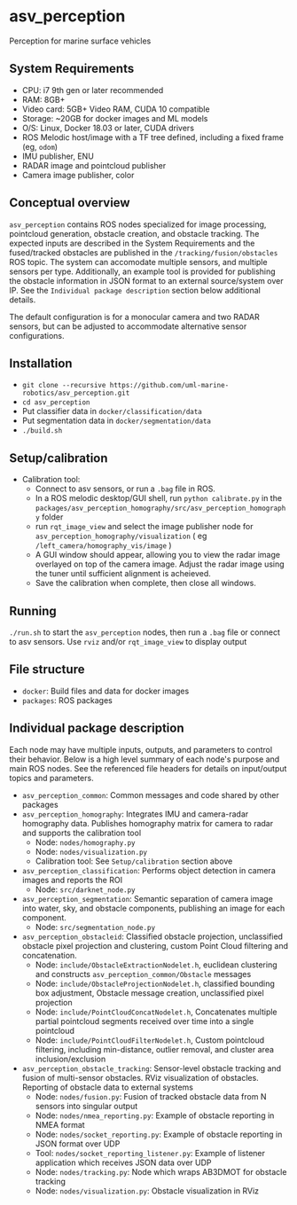 # asv_perception
Perception for marine surface vehicles

## System Requirements
*  CPU:  i7 9th gen or later recommended
*  RAM:  8GB+
*  Video card:  5GB+ Video RAM, CUDA 10 compatible
*  Storage:  ~20GB for docker images and ML models
*  O/S:  Linux, Docker 18.03 or later, CUDA drivers
*  ROS Melodic host/image with a TF tree defined, including a fixed frame (eg, `odom`)
*  IMU publisher, ENU
*  RADAR image and pointcloud publisher
*  Camera image publisher, color


## Conceptual overview
`asv_perception` contains ROS nodes specialized for image processing, pointcloud generation, obstacle creation, and obstacle tracking.  The expected inputs are described in the System Requirements and the fused/tracked obstacles are published in the `/tracking/fusion/obstacles` ROS topic.  The system can accomodate multiple sensors, and multiple sensors per type.  Additionally, an example tool is provided for publishing the obstacle information in JSON format to an external source/system over IP.  See the `Individual package description` section below additional details.

The default configuration is for a monocular camera and two RADAR sensors, but can be adjusted to accommodate alternative sensor configurations.

## Installation
*  `git clone --recursive https://github.com/uml-marine-robotics/asv_perception.git`
*  `cd asv_perception`
*  Put classifier data in `docker/classification/data`
*  Put segmentation data in `docker/segmentation/data`
*  `./build.sh`

## Setup/calibration
* Calibration tool:
    * Connect to asv sensors, or run a `.bag` file in ROS.
    * In a ROS melodic desktop/GUI shell, run `python calibrate.py` in the `packages/asv_perception_homography/src/asv_perception_homography` folder
    * run `rqt_image_view` and select the image publisher node for `asv_perception_homography/visualization` ( eg `/left_camera/homography_vis/image` )
    * A GUI window should appear, allowing you to view the radar image overlayed on top of the camera image.  Adjust the radar image using the tuner until sufficient alignment is acheieved.
    * Save the calibration when complete, then close all windows.

## Running
`./run.sh` to start the `asv_perception` nodes, then run a `.bag` file or connect to asv sensors.  Use `rviz` and/or `rqt_image_view` to display output

## File structure
*  `docker`:  Build files and data for docker images
*  `packages`:  ROS packages

## Individual package description
Each node may have multiple inputs, outputs, and parameters to control their behavior.  Below is a high level summary of each node's purpose and main ROS nodes.  See the referenced file headers for details on input/output topics and parameters.

* `asv_perception_common`:  Common messages and code shared by other packages
* `asv_perception_homography`:  Integrates IMU and camera-radar homography data.  Publishes homography matrix for camera to radar and supports the calibration tool
    * Node:  `nodes/homography.py`
    * Node:  `nodes/visualization.py`
    * Calibration tool:  See `Setup/calibration` section above
* `asv_perception_classification`:  Performs object detection in camera images and reports the ROI
    * Node:  `src/darknet_node.py`
* `asv_perception_segmentation`:  Semantic separation of camera image into water, sky, and obstacle components, publishing an image for each component.
    * Node:  `src/segmentation_node.py`
* `asv_perception_obstacleid`:  Classified obstacle projection, unclassified obstacle pixel projection and clustering, custom Point Cloud filtering and concatenation.
    * Node:  `include/ObstacleExtractionNodelet.h`, euclidean clustering and constructs `asv_perception_common/Obstacle` messages
    * Node:  `include/ObstacleProjectionNodelet.h`, classified bounding box adjustment, Obstacle message creation, unclassified pixel projection
    * Node:  `include/PointCloudConcatNodelet.h`, Concatenates multiple partial pointcloud segments received over time into a single pointcloud
    * Node:  `include/PointCloudFilterNodelet.h`, Custom pointcloud filtering, including min-distance, outlier removal, and cluster area inclusion/exclusion
* `asv_perception_obstacle_tracking`:  Sensor-level obstacle tracking and fusion of multi-sensor obstacles.  RViz visualization of obstacles.  Reporting of obstacle data to external systems
    * Node:  `nodes/fusion.py`:  Fusion of tracked obstacle data from N sensors into singular output
    * Node:  `nodes/nmea_reporting.py`:  Example of obstacle reporting in NMEA format
    * Node:  `nodes/socket_reporting.py`:  Example of obstacle reporting in JSON format over UDP
    * Tool:  `nodes/socket_reporting_listener.py`:  Example of listener application which receives JSON data over UDP
    * Node:  `nodes/tracking.py`:  Node which wraps AB3DMOT for obstacle tracking
    * Node:  `nodes/visualization.py`:  Obstacle visualization in RViz